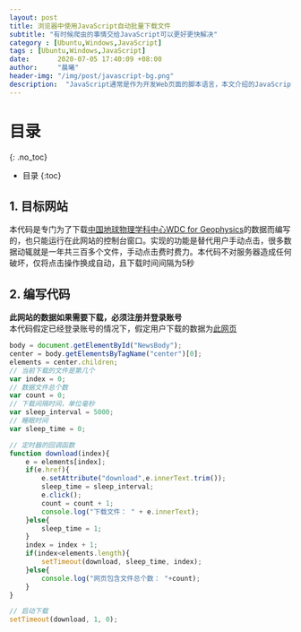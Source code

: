 ```yaml
---
layout: post
title: 浏览器中使用JavaScript自动批量下载文件
subtitle: "有时候爬虫的事情交给JavaScript可以更好更快解决"
category : [Ubuntu,Windows,JavaScript]
tags : [Ubuntu,Windows,JavaScript]
date:       2020-07-05 17:40:09 +08:00
author:     "晨曦"
header-img: "/img/post/javascript-bg.png"
description:  "JavaScript通常是作为开发Web页面的脚本语言，本文介绍的JavaScript代码均运行在指定网站的控制台窗口"
---
```

  
# 目录
{: .no_toc}

* 目录
{:toc}

## 1. 目标网站
本代码是专门为了下载[中国地球物理学科中心WDC for Geophysics](http://wdc.geophys.ac.cn/index.asp)的数据而编写的，也只能运行在此网站的控制台窗口。实现的功能是替代用户手动点击，很多数据动辄就是一年共三百多个文件，手动点击费时费力。本代码不对服务器造成任何破坏，仅将点击操作换成自动，且下载时间间隔为5秒
## 2. 编写代码
**此网站的数据如果需要下载，必须注册并登录账号**  
本代码假定已经登录账号的情况下，假定用户下载的数据为[此网页](http://wdc.geophys.ac.cn/dbList.asp?dType=IonoPublish&dStation=Wuhan&dYear=2016)  
```javascript
body = document.getElementById("NewsBody");
center = body.getElementsByTagName("center")[0];
elements = center.children;
// 当前下载的文件是第几个
var index = 0;
// 数据文件总个数
var count = 0;
// 下载间隔时间，单位毫秒
var sleep_interval = 5000;
// 睡眠时间
var sleep_time = 0;

// 定时器的回调函数
function download(index){
    e = elements[index];
    if(e.href){
        e.setAttribute("download",e.innerText.trim());
        sleep_time = sleep_interval;
        e.click();
        count = count + 1;
        console.log("下载文件： " + e.innerText);
    }else{
        sleep_time = 1;
    }
    index = index + 1;
    if(index<elements.length){
        setTimeout(download, sleep_time, index);
    }else{
        console.log("网页包含文件总个数： "+count);
    }
}

// 启动下载
setTimeout(download, 1, 0);
```
